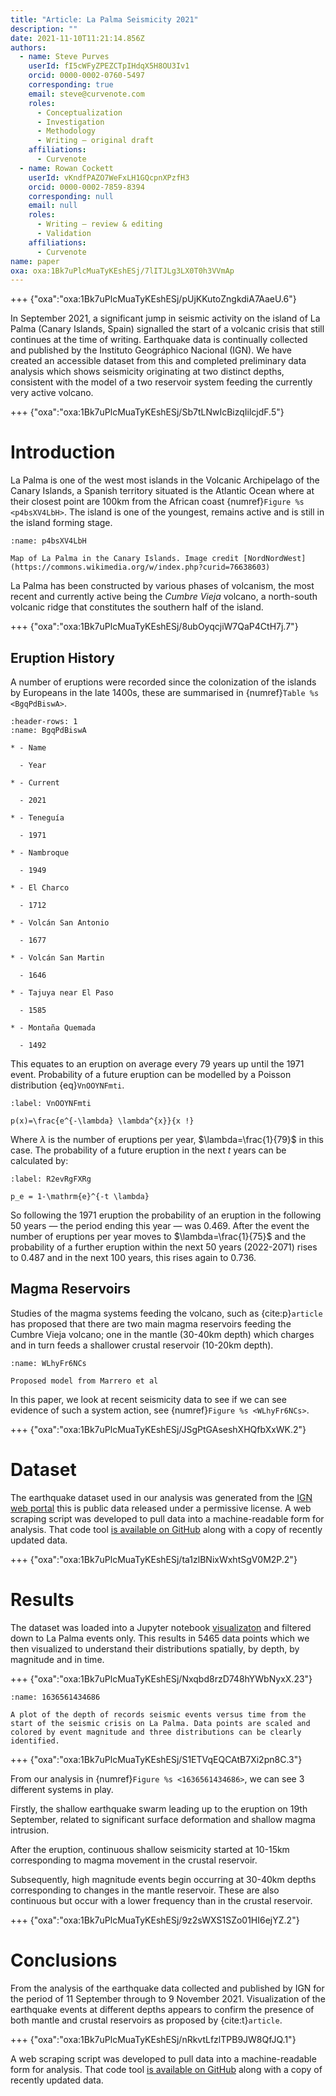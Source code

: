 ```yaml
---
title: "Article: La Palma Seismicity 2021"
description: ""
date: 2021-11-10T11:21:14.856Z
authors:
  - name: Steve Purves
    userId: fI5cWFyZPEZCTpIHdqX5H8OU3Iv1
    orcid: 0000-0002-0760-5497
    corresponding: true
    email: steve@curvenote.com
    roles:
      - Conceptualization
      - Investigation
      - Methodology
      - Writing – original draft
    affiliations:
      - Curvenote
  - name: Rowan Cockett
    userId: vKndfPAZO7WeFxLH1GQcpnXPzfH3
    orcid: 0000-0002-7859-8394
    corresponding: null
    email: null
    roles:
      - Writing – review & editing
      - Validation
    affiliations:
      - Curvenote
name: paper
oxa: oxa:1Bk7uPlcMuaTyKEshESj/7lITJLg3LX0T0h3VVmAp
---
```


+++ {"oxa":"oxa:1Bk7uPlcMuaTyKEshESj/pUjKKutoZngkdiA7AaeU.6"}

In September 2021, a significant jump in seismic activity on the island of La Palma (Canary Islands, Spain) signalled the start of a volcanic crisis that still continues at the time of writing. Earthquake data is continually collected and published by the Instituto Geográphico Nacional (IGN). We have created an accessible dataset from this and completed preliminary data analysis which shows seismicity originating at two distinct depths, consistent with the model of a two reservoir system feeding the currently very active volcano.

+++ {"oxa":"oxa:1Bk7uPlcMuaTyKEshESj/Sb7tLNwIcBizqIilcjdF.5"}

# Introduction

La Palma is one of the west most islands in the Volcanic Archipelago of the Canary Islands, a Spanish territory situated is the Atlantic Ocean where at their closest point are 100km from the African coast {numref}`Figure %s <p4bsXV4LbH>`. The island is one of the youngest, remains active and is still in the island forming stage.

```{figure} images/1Bk7uPlcMuaTyKEshESj-ZRWWy3yER1t7RAAVDLMp-v2.png
:name: p4bsXV4LbH

Map of La Palma in the Canary Islands. Image credit [NordNordWest](https://commons.wikimedia.org/w/index.php?curid=76638603)
```

La Palma has been constructed by various phases of volcanism, the most recent and currently active being the *Cumbre Vieja* volcano, a north-south volcanic ridge that constitutes the southern half of the island.

+++ {"oxa":"oxa:1Bk7uPlcMuaTyKEshESj/8ubOyqcjiW7QaP4CtH7j.7"}

## Eruption History

A number of eruptions were recorded since the colonization of the islands by Europeans in the late 1400s, these are summarised in {numref}`Table %s <BgqPdBiswA>`.

~~~{list-table} Recent historic eruptions on La Palma
:header-rows: 1
:name: BgqPdBiswA

* - Name

  - Year

* - Current

  - 2021

* - Teneguía

  - 1971

* - Nambroque

  - 1949

* - El Charco

  - 1712

* - Volcán San Antonio

  - 1677

* - Volcán San Martin

  - 1646

* - Tajuya near El Paso

  - 1585

* - Montaña Quemada

  - 1492

~~~

This equates to an eruption on average every 79 years up until the 1971 event. Probability of a future eruption can be modelled by a Poisson distribution {eq}`VnOOYNFmti`.

```{math}
:label: VnOOYNFmti

p(x)=\frac{e^{-\lambda} \lambda^{x}}{x !}
```

Where $\lambda$ is the number of eruptions per year, $\lambda=\frac{1}{79}$ in this case. The probability of a future eruption in the next $t$ years can be calculated by:

```{math}
:label: R2evRgFXRg

p_e = 1-\mathrm{e}^{-t \lambda}
```

So following the 1971 eruption the probability of an eruption in the following 50 years — the period ending this year — was 0.469. After the event the number of eruptions per year moves to $\lambda=\frac{1}{75}$ and the probability of a further eruption within the next 50 years (2022-2071) rises to 0.487 and in the next 100 years, this rises again to 0.736.

## Magma Reservoirs

Studies of the magma systems feeding the volcano, such as {cite:p}`article` has proposed that there are two main magma reservoirs feeding the Cumbre Vieja volcano; one in the mantle (30-40km depth) which charges and in turn feeds a shallower crustal reservoir (10-20km depth).

```{figure} images/1Bk7uPlcMuaTyKEshESj-9fbGlQTuCZQEBgYcu9Ds-v1.png
:name: WLhyFr6NCs

Proposed model from Marrero et al
```

In this paper, we look at recent seismicity data to see if we can see evidence of such a system action, see {numref}`Figure %s <WLhyFr6NCs>`.

+++ {"oxa":"oxa:1Bk7uPlcMuaTyKEshESj/JSgPtGAseshXHQfbXxWK.2"}

# Dataset

The earthquake dataset used in our analysis was generated from the [IGN web portal](https://www.ign.es/web/resources/volcanologia/tproximos/canarias.html) this is public data released under a permissive license. A web scraping script was developed to pull data into a machine-readable form for analysis. That code tool [is available on GitHub](https://github.com/stevejpurves/ign-earthquake-data) along with a copy of recently updated data.

+++ {"oxa":"oxa:1Bk7uPlcMuaTyKEshESj/ta1zlBNixWxhtSgV0M2P.2"}

# Results

The dataset was loaded into a Jupyter notebook [visualizaton](oxa:1Bk7uPlcMuaTyKEshESj/Z3pjZzJ7KnN6TVbWndBR "visualizaton") and filtered down to La Palma events only. This results in 5465 data points which we then visualized to understand their distributions spatially, by depth, by magnitude and in time.

+++ {"oxa":"oxa:1Bk7uPlcMuaTyKEshESj/Nxqbd8rzD748hYWbNyxX.23"}

```{figure} images/1Bk7uPlcMuaTyKEshESj-Nxqbd8rzD748hYWbNyxX-v23.png
:name: 1636561434686

A plot of the depth of records seismic events versus time from the start of the seismic crisis on La Palma. Data points are scaled and colored by event magnitude and three distributions can be clearly identified.
```

+++ {"oxa":"oxa:1Bk7uPlcMuaTyKEshESj/S1ETVqEQCAtB7Xi2pn8C.3"}

From our analysis in {numref}`Figure %s <1636561434686>`, we can see 3 different systems in play.

Firstly, the shallow earthquake swarm leading up to the eruption on 19th September, related to significant surface deformation and shallow magma intrusion.

After the eruption, continuous shallow seismicity started at 10-15km corresponding to magma movement in the crustal reservoir.

Subsequently, high magnitude events begin occurring at 30-40km depths corresponding to changes in the mantle reservoir. These are also continuous but occur with a lower frequency than in the crustal reservoir.

+++ {"oxa":"oxa:1Bk7uPlcMuaTyKEshESj/9z2sWXS1SZo01HI6ejYZ.2"}

# Conclusions

From the analysis of the earthquake data collected and published by IGN for the period of 11 September through to 9 November 2021. Visualization of the earthquake events at different depths appears to confirm the presence of both mantle and crustal reservoirs as proposed by {cite:t}`article`.

+++ {"oxa":"oxa:1Bk7uPlcMuaTyKEshESj/nRkvtLfzlTPB9JW8QfJQ.1"}

A web scraping script was developed to pull data into a machine-readable form for analysis. That code tool [is available on GitHub](https://github.com/stevejpurves/ign-earthquake-data) along with a copy of recently updated data.

